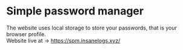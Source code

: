 # Simple password manager

The website uses local storage to store your passwords, that is your browser profile. <br>
Website live at -> https://spm.insanelogs.xyz/